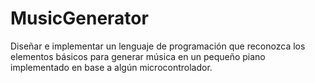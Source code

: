 # MusicGenerator
Diseñar e implementar un lenguaje de programación que reconozca los elementos básicos para generar música en un pequeño piano implementado en base a algún microcontrolador.
